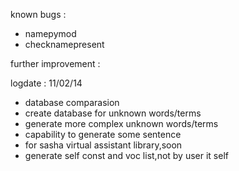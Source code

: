 known bugs :

- namepymod 
- checknamepresent 

further improvement :

logdate : 11/02/14

 - database comparasion
 - create database for unknown words/terms
 - generate more complex unknown words/terms
 - capability to generate some sentence 
 - for sasha virtual assistant library,soon
 - generate self const and voc list,not by user it self
 
 
